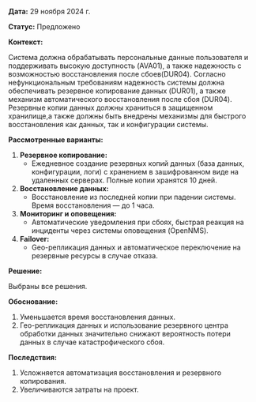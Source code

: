 **Дата:** 29 ноября 2024 г.

**Статус:** Предложено

**Контекст:**

Система должна обрабатывать персональные данные пользователя и поддерживать высокую доступность (AVA01), а также надежность с возможностью восстановления после сбоев(DUR04). Согласно нефункциональным требованиям надежность системы должна обеспечивать резервное копирование данных (DUR01), а также механизм автоматического восстановления после сбоя (DUR04). Резервные копии данных должны храниться в защищенном хранилище,а также должны быть внедрены механизмы для быстрого восстановления как данных, так и конфигурации системы.

**Рассмотренные варианты:**

1. **Резервное копирование:**
   - Ежедневное создание резервных копий данных (база данных, конфигурации, логи) с хранением в зашифрованном виде на удаленных серверах. Полные копии хранятся 10 дней.
2. **Восстановление данных:**
   - Восстановление из последней копии при падении системы. Время восстановления — до 1 часа.
3. **Мониторинг и оповещения:**
   - Автоматические уведомления при сбоях, быстрая реакция на инциденты через системы оповещения (OpenNMS).
4. **Failover:**
   - Geo-репликация данных и автоматическое переключение на резервные ресурсы в случае отказа.

**Решение:**

Выбраны все решения.

**Обоснование:**

1. Уменьшается время восстановления данных.
2. Гео-репликация данных и использование резервного центра обработки данных значительно снижают вероятность потери данных в случае катастрофического сбоя.

**Последствия:**

1. Усложняется автоматизация восстановления и резервного копирования.
2. Увеличиваются затраты на проект.
